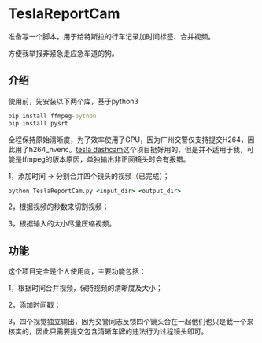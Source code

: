 # TeslaReportCam
准备写一个脚本，用于给特斯拉的行车记录加时间标签、合并视频。

方便我举报非紧急走应急车道的狗。



## 介绍

使用前，先安装以下两个库，基于python3

```cmd
pip install ffmpeg-python
pip install pysrt
```

全程保持原始清晰度，为了效率使用了GPU，因为广州交警仅支持提交H264，因此用了h264_nvenc。[tesla dashcam](https://github.com/ehendrix23/tesla_dashcam)这个项目挺好用的，但是并不适用于我，可能是ffmpeg的版本原因，单独输出非正面镜头时会有报错。



1，添加时间 -> 分别合并四个镜头的视频（已完成）；

```cmd
python TeslaReportCam.py <input_dir> <output_dir>
```

2，根据视频的秒数来切割视频；

3，根据输入的大小尽量压缩视频。



## 功能

这个项目完全是个人使用向，主要功能包括：

1，根据时间合并视频，保持视频的清晰度及大小；

2，添加时间戳；

3，四个视觉独立输出，因为交警同志反馈四个镜头合在一起他们也只是截一个来核实的，因此只需要提交包含清晰车牌的违法行为过程镜头即可。
